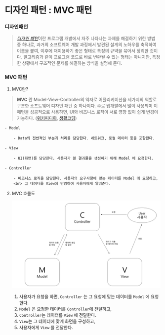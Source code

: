디자인 패턴 : MVC 패턴
====================================================================

### 디자인패턴

> [_디자인 패턴_]()이란 프로그램 개발에서 자주 나타나는 과제를 해결하기 위한 방법 중 하나로, 과거의 소프트웨어 개발 과정에서 발견된 설계의 노하우를 축적하여 이름을 붙여, 이후에 재이용하기 좋은 형태로 특정의 규약을 묶어서 정리한 것이다. 알고리즘과 같이 프로그램 코드로 바로 변환될 수 있는 형태는 아니지만, 특정한 상황에서 구조적인 문제를 해결하는 방식을 설명해 준다.

### MVC 패턴

  1. MVC란?

  > __MVC__ 란 Model-View-Controller의 약자로 어플리케이션을 세가지의 역할로 구분한 소프트웨어 디자인 패턴 중 하나이다. 주로 웹개발에서 많이 사용되며 이 패턴을 성공적으로 사용하면, UI와 비즈니스 로직이 서로 영향 없이 쉽게 변경이 가능하다. ([위키피디아](https://ko.wikipedia.org/wiki/%EB%AA%A8%EB%8D%B8-%EB%B7%B0-%EC%BB%A8%ED%8A%B8%EB%A1%A4%EB%9F%AC), [생활코딩](https://opentutorials.org/course/697/3828))

    - Model

        - Data의 전반적인 부분과 처리를 담당한다. 네트워크, 로컬 데이터 등을 포함한다.

    - View

        - UI(화면)를 담당한다. 사용자가 볼 결과물을 생성하기 위해 Model 에 요청한다.

    - Controller

        - 비즈니스 로직을 담당한다. 사용자의 요구사항에 맞는 데이터를 Model 에 요청하고,
        <br> 그 데이터를 View에 반영하여 사용자에게 알려준다.

  2. MVC 흐름도

      ![MVC 흐름도](https://github.com/Hooooong/DAY4_MVC/blob/master/image/MVC.PNG)

        1. 사용자가 요청을 하면, `Controller` 는 그 요청에 맞는 데이터를 `Model` 에 요청한다.
        2. `Model` 은 요청한 데이터를 `Controller`에 전달하고,
        3. `Controller`는 데이터를 `View` 에 전달한다.
        4. `View`는 그 데이터에 맞게 화면을 구성하고,
        5. 사용자에게 `View` 를 전달한다.
